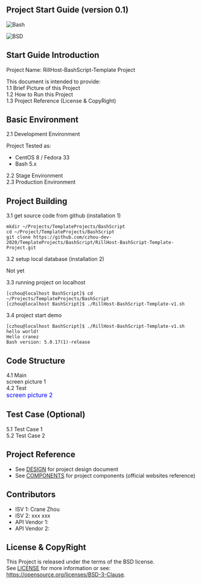 
Project Start Guide
(version 0.1)
-------------------

![Bash](https://img.shields.io/badge/Bash-3.2+-green.svg)

![BSD](https://img.shields.io/badge/License-BSD3-blue.svg)


## Start Guide Introduction

Project Name: RillHost-BashScript-Template Project  
  
This document is intended to provide:    
1.1 Brief Picture of this Project  
1.2 How to Run this Project  
1.3 Project Reference (License & CopyRight)  

## Basic Environment

2.1 Development Environment  

Project Tested as:  
* CentOS 8 / Fedora 33 
* Bash 5.x 

2.2 Stage Environment  
2.3 Production Environment

## Project Building

3.1 get source code from github (installation 1)

``` 
mkdir ~/Projects/TemplateProjects/BashScript
cd ~/Project/TemplateProjects/BashScript
git clone https://github.com/czhou-dev-2020/TemplateProjects/BashScript/RillHost-BashScript-Template-Project.git 
```

3.2 setup local database (installation 2)

Not yet

3.3 running project on localhost

``` 
[czhou@localhost BashScript]$ cd ~/Projects/TemplateProjects/BashScript
[czhou@localhost BashScript]$ ./RillHost-BashScript-Template-v1.sh
```

3.4 project start demo

``` 
[czhou@localhost BashScript]$ ./RillHost-BashScript-Template-v1.sh 
hello world!
Hello cranez
Bash version: 5.0.17(1)-release

```

## Code Structure

4.1 Main  
screen picture 1 <br>
4.2 Test  
<font color=#0000ff size=3>screen picture 2</font>

## Test Case (Optional) 
5.1 Test Case 1  
5.2 Test Case 2  

## Project Reference
* See [DESIGN](DESIGN) for project design document 
* See [COMPONENTS](COMPONENTS) for project components 
  (official websites reference)

## Contributors
* ISV 1: Crane Zhou
* ISV 2: xxx xxx
* API Vendor 1:
* API Vendor 2:

## License & CopyRight
This Project is released under the terms of the BSD license.  
See [LICENSE](LICENSE) for more information or see:  
https://opensource.org/licenses/BSD-3-Clause.
